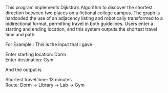 <p> This program implements Dijkstra’s Algorithm to discover the shortest direction between two places on a fictional college campus. The graph is hardcoded the use of an adjacency listing and robotically transformed to a bidirectional format, permitting travel in both guidelines. Users enter a starting and ending location, and this system outputs the shortest travel time and path.</p>

For Example :
This is the input that i gave 

Enter starting location: Dorm</br>
Enter destination: Gym

And the output is 

Shortest travel time: 13 minutes</br>
Route: Dorm -> Library -> Lab -> Gym

